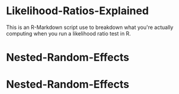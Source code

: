 # Likelihood-Ratios-Explained
This is an R-Markdown script use to breakdown what you're actually computing when you run a likelihood ratio test in R.
# Nested-Random-Effects
# Nested-Random-Effects

